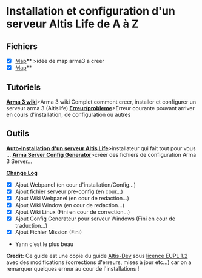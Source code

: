 # Installation et configuration d'un serveur Altis Life de A à Z

## Fichiers
- [x] [Map](https://github.com/KazeroG/Arma-3-Serveur-A-a-Z/tree/Map)** >idée de map arma3 a creer
- [x] [Map](https://github.com/KazeroG/Arma-3-Serveur-A-a-Z/tree/Map)**

## Tutoriels
**[Arma 3 wiki](https://github.com/KazeroG/Arma-3-Serveur-A-a-Z/wiki)**>Arma 3 wiki Complet comment creer, installer et configurer un serveur arma 3 (Altislife)
**[Erreur/probleme](https://github.com/KazeroG/Arma-3-Serveur-A-a-Z/wiki/Erreur)**>Erreur courante pouvant arriver en cours d'installation, de configuration ou autres

## Outils
**[Auto-Installation d'un serveur Altis Life](https://github.com/KazeroG/Arma-3-Serveur-A-a-Z/tree/Auto-Install)**>installateur qui fait tout pour vous ...
**[Arma Server Config Generator](https://github.com/KazeroG/Arma-3-Serveur-A-a-Z/tree/Config-Generator)**>créer des fichiers de configuration Arma 3 Server...


**[Change Log](https://github.com/KazeroG/Arma-3-Serveur-A-a-Z/wiki/Change-Log-Wiki)**
- [x] Ajout Webpanel (en cour d'installation/Config...)
- [x] Ajout fichier serveur pre-config (en cour...)
- [x] Ajout Wiki Webpanel (en cour de redaction...)
- [x] Ajout Wiki Window (en cour de redaction...)
- [x] Ajout Wiki Linux (Fini en cour de correction...)
- [x] Ajout Config Generateur pour serveur Windows (Fini en cour de traduction...)
- [x] Ajout Fichier Mission (Fini)
- Yann c'est le plus beau

**Credit:** Ce guide est une copie du guide [Altis-Dev](https://wiki.altisdev.com/books/installation-et-configuration-dun-serveur-altis-life-de-a-%C3%A0-z) sous [licence EUPL 1.2](https://github.com/KazeroG/Arma-3-Serveur-A-a-Z/blob/master/LICENSE.md) avec des modifications  (corrections d'erreurs, mises à jour etc...) car on a remarquer quelques erreur au cour de l'installations ! 
